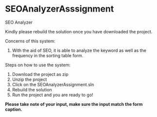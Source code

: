 # SEOAnalyzerAsssignment
SEO Analyzer

Kindly please rebuild the solution once you have downloaded the project.

Concerns of this system:
1. With the aid of SEO, it is able to analyze the keyword as well as the frequency in the sorting table form.

Steps on how to use the system:
1. Download the project as zip
2. Unzip the project
3. Click on the SEOAnalyzerAssignment.sln
4. Rebuild the solution
5. Run the project and you are ready to go!

**Please take note of your input, make sure the input match the form caption.**


